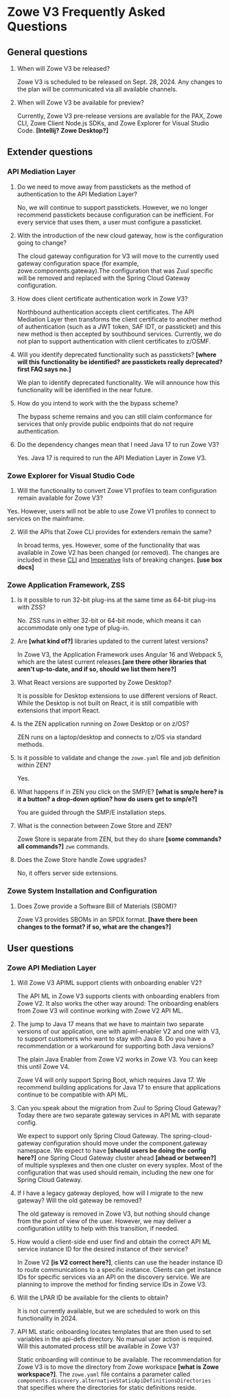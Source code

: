 # Zowe V3 Frequently Asked Questions

## General questions

1. When will Zowe V3 be released?
  
   Zowe V3 is scheduled to be released on Sept. 28, 2024. Any changes to the plan will be communicated via all available channels.

2. When will Zowe V3 be available for preview?
  
   Currently, Zowe V3 pre-release versions are available for the PAX, Zowe CLI, Zowe Client Node.js SDKs, and Zowe Explorer for Visual Studio Code. **[Intellij? Zowe Desktop?]**

## Extender questions

### API Mediation Layer

1. Do we need to move away from passtickets as the method of authentication to the API Mediation Layer?
    
   No, we will continue to support passtickets. However, we no longer recommend passtickets because configuration can be inefficient. For every service that uses them, a user must configure a passticket.

2. With the introduction of the new cloud gateway, how is the configuration going to change?

   The cloud gateway configuration for V3 will move to the currently used gateway configuration space (for example, zowe.components.gateway).The configuration that was Zuul specific will be removed and replaced with the Spring Cloud Gateway configuration.

3. How does client certificate authentication work in Zowe V3?

   Northbound authentication accepts client certificates. The API Mediation Layer then transforms the client certificate to another method of authentication (such as a JWT token, SAF IDT, or passticket) and this new method is then accepted by southbound services. Currently, we do not plan to support authentication with client certificates to z/OSMF.

4. Will you identify deprecated functionality such as passtickets? **[where will this functionality be identified? are passtickets really deprecated? first FAQ says no.]**

   We plan to identify deprecated functionality. We will announce how this functionality will be identified in the near future.

5. How do you intend to work with the the bypass scheme?

   The bypass scheme remains and you can still claim conformance for services that only provide public endpoints that do not require authentication.

6. Do the dependency changes mean that I need Java 17 to run Zowe V3?

   Yes. Java 17 is required to run the API Mediation Layer in Zowe V3.

### Zowe Explorer for Visual Studio Code

1. Will the functionality to convert Zowe V1 profiles to team configuration remain available for Zowe V3?

Yes. However, users will not be able to use Zowe V1 profiles to connect to services on the mainframe.

2. Will the APIs that Zowe CLI provides for extenders remain the same?

   In broad terms, yes. However, some of the functionality that was available in Zowe V2 has been changed (or removed). The changes are included in these [CLI](https://ibm.ent.box.com/s/vqu92d82b4wk0i6fupo8glbrxvufn4zw) and [Imperative](https://github.com/zowe/imperative/issues/970) lists of breaking changes. **[use box docs]**

### Zowe Application Framework, ZSS

1. Is it possible to run 32-bit plug-ins at the same time as 64-bit plug-ins with ZSS?

   No. ZSS runs in either 32-bit or 64-bit mode, which means it can accommodate only one type of plug-in.

2. Are **[what kind of?]** libraries updated to the current latest versions?

   In Zowe V3, the Application Framework uses Angular 16 and Webpack 5, which are the latest current releases.**[are there other libraries that aren't up-to-date, and if so, should we list them here?]**

3. What React versions are supported by Zowe Desktop?

   It is possible for Desktop extensions to use different versions of React. While the Desktop is not built on React, it is still compatible with extensions that import React.

4. Is the ZEN application running on Zowe Desktop or on z/OS?

   ZEN runs on a laptop/desktop and connects to z/OS via standard methods.

5. Is it possible to validate and change the `zowe.yaml` file and job definition within ZEN?

   Yes.

6. What happens if in ZEN you click on the SMP/E? **[what is smp/e here? is it a button? a drop-down option? how do users get to smp/e?]**

   You are guided through the SMP/E installation steps.

7. What is the connection between Zowe Store and ZEN?

   Zowe Store is separate from ZEN, but they do share **[some commands? all commands?]** `zwe` commands.

8. Does the Zowe Store handle Zowe upgrades?

   No, it offers server side extensions.

### Zowe System Installation and Configuration

1. Does Zowe provide a Software Bill of Materials (SBOM)?

   Zowe V3 provides SBOMs in an SPDX format. **[have there been changes to the format? if so, what are the changes?]**

## User questions

### Zowe API Mediation Layer

1. Will Zowe V3 APIML support clients with onboarding enabler V2?

   The API ML in Zowe V3 supports clients with onboarding enablers from Zowe V2. It also works the other way around: The onboarding enablers from Zowe V3 will continue working with Zowe V2 API ML.

2. The jump to Java 17 means that we have to maintain two separate versions of our application, one with apiml-enabler V2 and one with V3, to support customers who want to stay with Java 8. Do you have a recommendation or a workaround for supporting both Java versions?

   The plain Java Enabler from Zowe V2 works in Zowe V3. You can keep this until Zowe V4.

   Zowe V4 will only support Spring Boot, which requires Java 17. We recommend building applications for Java 17 to ensure that applications continue to be compatible with API ML.

3. Can you speak about the migration from Zuul to Spring Cloud Gateway? Today there are two separate gateway services in API ML with separate config.

   We expect to support only Spring Cloud Gateway. The spring-cloud-gateway configuration should move under the component.gateway namespace. We expect to have **[should users be doing the config here?]** one Spring Cloud Gateway cluster ahead **[ahead or between?]** of multiple sysplexes and then one cluster on every sysplex. Most of the configuration that was used should remain, including the new one for Spring Cloud Gateway.

4. If I have a legacy gateway deployed, how will I migrate to the new gateway? Will the old gateway be removed?

   The old gateway is removed in Zowe V3, but nothing should change from the point of view of the user. However, we may deliver a configuration utility to help with this transition, if needed.

5. How would a client-side end user find and obtain the correct API ML service instance ID for the desired instance of their service?

   In Zowe V2 **[is V2 correct here?]**, clients can use the header instance ID to route communications to a specific instance. Clients can get instance IDs for specific services via an API on the discovery service. We are planning to improve the method for finding service IDs in Zowe V3.

6. Will the LPAR ID be available for the clients to obtain?

   It is not currently available, but we are scheduled to work on this functionality in 2024.

7. API ML static onboarding locates templates that are then used to set variables in the api-defs directory. No manual user action is required. Will this automated process still be available in Zowe V3?

   Static onboarding will continue to be available. The recommendation for Zowe V3 is to move the directory from Zowe workspace **[what is Zowe workspace?]**. The `zowe.yaml` file contains a parameter called `components.discovery.alternativeStaticApiDefinitionsDirectories` that specifies where the directories for static definitions reside. 
